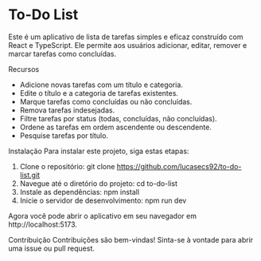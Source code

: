 # To-Do List

Este é um aplicativo de lista de tarefas simples e eficaz construído com React e TypeScript. Ele permite aos usuários adicionar, editar, remover e marcar tarefas como concluídas.

Recursos
- Adicione novas tarefas com um título e categoria.
- Edite o título e a categoria de tarefas existentes.
- Marque tarefas como concluídas ou não concluídas.
- Remova tarefas indesejadas.
- Filtre tarefas por status (todas, concluídas, não concluídas).
- Ordene as tarefas em ordem ascendente ou descendente.
- Pesquise tarefas por título.
  
Instalação
Para instalar este projeto, siga estas etapas:

1. Clone o repositório: git clone https://github.com/lucasecs92/to-do-list.git
2. Navegue até o diretório do projeto: cd to-do-list
3. Instale as dependências: npm install
4. Inicie o servidor de desenvolvimento: npm run dev

Agora você pode abrir o aplicativo em seu navegador em http://localhost:5173.

Contribuição
Contribuições são bem-vindas! Sinta-se à vontade para abrir uma issue ou pull request.
